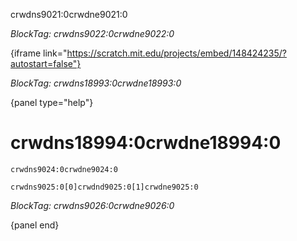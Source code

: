 crwdns9021:0crwdne9021:0

*BlockTag: crwdns9022:0crwdne9022:0*

{iframe link="https://scratch.mit.edu/projects/embed/148424235/?autostart=false"}

*BlockTag: crwdns18993:0crwdne18993:0*

{panel type="help"}

# crwdns18994:0crwdne18994:0

<pre><code class="scratch:split:random">crwdns9024:0crwdne9024:0
</code></pre>

<pre><code class="scratch:split:random">crwdns9025:0[0]crwdnd9025:0[1]crwdne9025:0
</code></pre>

*BlockTag: crwdns9026:0crwdne9026:0*

{panel end}
